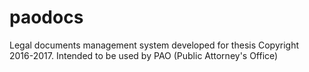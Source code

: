 # paodocs
Legal documents management system developed for thesis
Copyright 2016-2017. Intended to be used by PAO (Public Attorney's Office)

